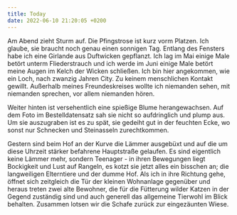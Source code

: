 ```yaml
---
title: Today
date: 2022-06-10 21:20:05 +0200
---
```

Am Abend zieht Sturm auf. Die Pfingstrose ist kurz vorm Platzen. Ich glaube, sie braucht noch genau einen sonnigen Tag. Entlang des Fensters habe ich eine Girlande aus Duftwicken gepflanzt. Ich lag im Mai einige Male betört unterm Fliederstrauch und ich werde im Juni einige Male betört meine Augen im Kelch der Wicken schließen. Ich bin hier angekommen, wie ein Loch, nach zwanzig Jahren City. Zu keinem menschlichen Kontakt gewillt. Außerhalb meines Freundeskreises wollte ich niemanden sehen, mit niemanden sprechen, vor allem niemanden hören. 

Weiter hinten ist versehentlich eine spießige Blume herangewachsen. Auf dem Foto im Bestelldatensatz sah sie nicht so aufdringlich und plump aus. Um sie auszugraben ist es zu spät, sie gedeiht gut in der feuchten Ecke, wo sonst nur Schnecken und Steinasseln zurechtkommen.

Gestern sind beim Hof an der Kurve die Lämmer ausgebüxt und auf die um diese Uhrzeit stärker befahrene Hauptstraße gelaufen. Es sind eigentlich keine Lämmer mehr, sondern Teenager - in ihren Bewegungen liegt Bockigkeit und Lust auf Rangeln, es kotzt sie jetzt alles ein bisschen an; die langweiligen Elterntiere und der dumme Hof. Als ich in ihre Richtung gehe, öffnet sich zeitgleich die Tür der kleinen Wohnanlage gegenüber und heraus treten zwei alte Bewohner, die für die Fütterung wilder Katzen in der Gegend zuständig sind und auch generell das allgemeine Tierwohl im Blick behalten. Zusammen lotsen wir die Schafe zurück zur eingezäunten Wiese.